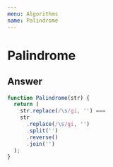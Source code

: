 ```yaml
---
menu: Algorithms
name: Palindrome
---
```


# Palindrome

## Answer

```javascript
function Palindrome(str) {
  return (
    str.replace(/\s/gi, '') ===
    str
      .replace(/\s/gi, '')
      .split('')
      .reverse()
      .join('')
  );
}
```
